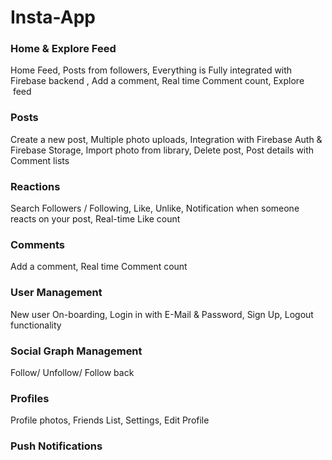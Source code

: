 # Insta-App

 ### Home & Explore Feed 
Home Feed, 
Posts from followers, 
Everything is Fully integrated with Firebase backend , 
Add a comment,
Real time Comment count,
Explore  feed

### Posts 

Create a new post,
Multiple photo uploads,
Integration with Firebase Auth & Firebase Storage,
Import photo from library, Delete post,
Post details with Comment lists

### Reactions 

Search Followers / Following,
Like, Unlike,
Notification when someone reacts on your post,
Real-time Like count

### Comments

Add a comment, Real time Comment count

### User Management

New user On-boarding,
Login in with E-Mail & Password,
Sign Up,
Logout functionality

### Social Graph Management 

Follow/ Unfollow/ Follow back

### Profiles
Profile photos,
Friends List,
Settings, Edit Profile

### Push Notifications





